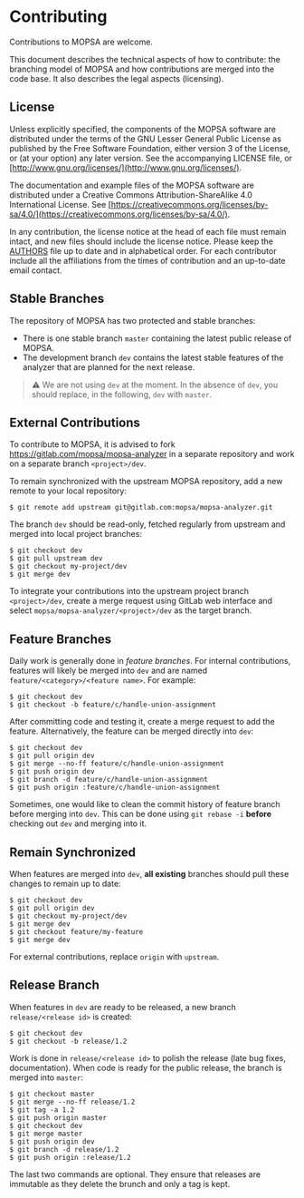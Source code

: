 Contributing
============

Contributions to MOPSA are welcome.

This document describes the technical aspects of how to contribute: the branching model of MOPSA and how contributions are merged into the code base.
It also describes the legal aspects (licensing).


License
--------

Unless explicitly specified, the components of the MOPSA software are distributed under the terms of the GNU Lesser General Public License as published by the Free Software Foundation, either version 3 of the License, or (at your option) any later version.
See the accompanying LICENSE file, or [http://www.gnu.org/licenses/](http://www.gnu.org/licenses/).

The documentation and example files of the MOPSA software are distributed under a Creative Commons Attribution-ShareAlike 4.0 International License. See [https://creativecommons.org/licenses/by-sa/4.0/](https://creativecommons.org/licenses/by-sa/4.0/).

In any contribution, the license notice at the head of each file must remain intact, and new files should include the license notice.
Please keep the [AUTHORS](AUTHORS.md) file up to date and in alphabetical order. For each contributor include all the affiliations from the times of contribution and an up-to-date email contact.


Stable Branches
---------------
The repository of MOPSA has two protected and stable branches: 
- There is one stable branch `master` containing the latest public release of MOPSA.
- The development branch `dev` contains the latest stable features of the analyzer that are planned for the next release.

> :warning: We are not using `dev` at the moment. In the absence of `dev`, you should replace, in the following, `dev` with `master`.


External Contributions
----------------------
To contribute to MOPSA, it is advised to fork https://gitlab.com/mopsa/mopsa-analyzer in a separate repository and work on a separate branch `<project>/dev`.

To remain synchronized with the upstream MOPSA repository, add a new remote to your local repository:
```shell
$ git remote add upstream git@gitlab.com:mopsa/mopsa-analyzer.git
```
The branch `dev` should be read-only, fetched regularly from upstream and merged into local project branches:
```shell
$ git checkout dev
$ git pull upstream dev
$ git checkout my-project/dev
$ git merge dev
```

To integrate your contributions into the upstream project branch `<project>/dev`, create a merge request using GitLab web interface and select `mopsa/mopsa-analyzer/<project>/dev` as the target branch.


Feature Branches
----------------
Daily work is generally done in *feature branches*. For internal contributions, features will likely be merged into `dev` and are named `feature/<category>/<feature name>`. For example:
```shell
$ git checkout dev
$ git checkout -b feature/c/handle-union-assignment
```

After committing code and testing it, create a merge request to add the feature. Alternatively, the feature can be merged directly into `dev`:
```shell
$ git checkout dev
$ git pull origin dev
$ git merge --no-ff feature/c/handle-union-assignment
$ git push origin dev
$ git branch -d feature/c/handle-union-assignment
$ git push origin :feature/c/handle-union-assignment
```

Sometimes, one would like to clean the commit history of feature branch before merging into `dev`. This can be done using `git rebase -i` **before** checking out `dev` and merging into it.


Remain Synchronized
--------------------
When features are merged into `dev`, **all existing** branches should pull these changes to remain up to date:
```shell
$ git checkout dev
$ git pull origin dev
$ git checkout my-project/dev
$ git merge dev
$ git checkout feature/my-feature
$ git merge dev
```

For external contributions, replace `origin` with `upstream`.

Release Branch
---------------
When features in `dev` are ready to be released, a new branch `release/<release id>` is created:
```shell
$ git checkout dev
$ git checkout -b release/1.2
```

Work is done in `release/<release id>` to polish the release (late bug fixes, documentation). When code is ready for the public release, the branch is merged into `master`:
```shell
$ git checkout master
$ git merge --no-ff release/1.2
$ git tag -a 1.2
$ git push origin master
$ git checkout dev
$ git merge master
$ git push origin dev
$ git branch -d release/1.2
$ git push origin :release/1.2
```

The last two commands are optional. They ensure that releases are immutable as they delete the brunch and only a tag is kept.
